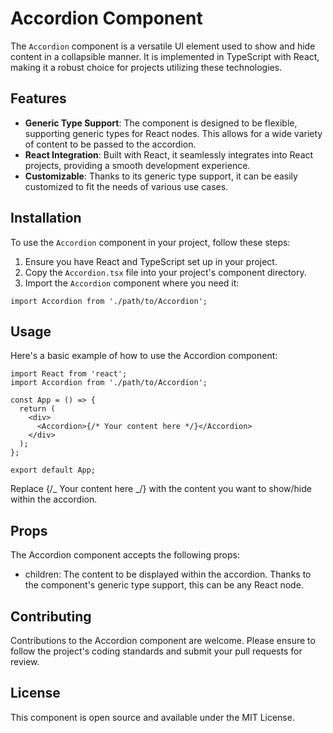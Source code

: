 # Accordion Component

The `Accordion` component is a versatile UI element used to show and hide content in a collapsible manner. It is implemented in TypeScript with React, making it a robust choice for projects utilizing these technologies.

## Features

- **Generic Type Support**: The component is designed to be flexible, supporting generic types for React nodes. This allows for a wide variety of content to be passed to the accordion.
- **React Integration**: Built with React, it seamlessly integrates into React projects, providing a smooth development experience.
- **Customizable**: Thanks to its generic type support, it can be easily customized to fit the needs of various use cases.

## Installation

To use the `Accordion` component in your project, follow these steps:

1. Ensure you have React and TypeScript set up in your project.
2. Copy the `Accordion.tsx` file into your project's component directory.
3. Import the `Accordion` component where you need it:

```tsx
import Accordion from './path/to/Accordion';
```

## Usage

Here's a basic example of how to use the Accordion component:

```tsx
import React from 'react';
import Accordion from './path/to/Accordion';

const App = () => {
  return (
    <div>
      <Accordion>{/* Your content here */}</Accordion>
    </div>
  );
};

export default App;
```

Replace {/_ Your content here _/} with the content you want to show/hide within the accordion.

## Props

The Accordion component accepts the following props:

- children: The content to be displayed within the accordion. Thanks to the component's generic type support, this can be any React node.

## Contributing

Contributions to the Accordion component are welcome. Please ensure to follow the project's coding standards and submit your pull requests for review.

## License

This component is open source and available under the MIT License.
